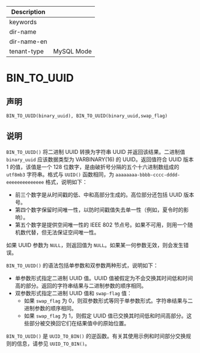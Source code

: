 | Description   |                 |
|---------------|-----------------|
| keywords      |                 |
| dir-name      |                 |
| dir-name-en   |                 |
| tenant-type   | MySQL Mode      |

# BIN_TO_UUID

## 声明

```sql
BIN_TO_UUID(binary_uuid), BIN_TO_UUID(binary_uuid,swap_flag)
```

## 说明

`BIN_TO_UUID()` 将二进制 UUID 转换为字符串 UUID 并返回该结果。二进制值 `binary_uuid` 应该数据类型为 VARBINARY(16) 的 UUID。返回值符合 UUID 版本 1 的值，该值是一个 128 位数字，是由破折号分隔的五个十六进制数组成的 `utf8mb3` 字符串。格式与 `UUID()` 函数相同，为 `aaaaaaaa-bbbb-cccc-dddd-eeeeeeeeeeeeee` 格式，说明如下：

- 前三个数字是从时间戳的低、中和高部分生成的。高位部分还包括 UUID 版本号。
- 第四个数字保留时间唯一性，以防时间戳值失去单一性（例如，夏令时的影响）。
- 第五个数字是提供空间唯一性的 IEEE 802 节点号。如果不可用，则用一个随机数代替，但无法保证空间唯一性。

如果 UUID 参数为 `NULL`，则返回值为 `NULL`。如果某一何参数无效，则会发生错误。

`BIN_TO_UUID()` 的语法包括单参数和双参数两种形式，说明如下：

- 单参数形式指定二进制 UUID 值。UUID 值被假定为不会交换其时间低和时间高的部分。返回的字符串结果与二进制参数的顺序相同。
- 双参数形式指定二进制 UUID 值和 `swap-flag` 值：
   - 如果 `swap_flag` 为 0，则双参数形式等同于单参数形式。字符串结果与二进制参数的顺序相同。
   - 如果 `swap_flag` 为 1，则假定 UUID 值已交换其时间低和时间高部分。这些部分被交换回它们在结果值中的原始位置。

`BIN_TO_UUID()` 是 `UUID_TO_BIN()` 的逆函数。有关其使用示例和时间部分交换规则的信息，请参见 `UUID_TO_BIN()`。
